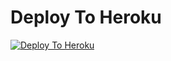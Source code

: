 # Deploy To Heroku
[![Deploy To Heroku](https://www.herokucdn.com/deploy/button.svg)](https://heroku.com/deploy?template=https://github.com/HARRY0133/Kunalrepo)
